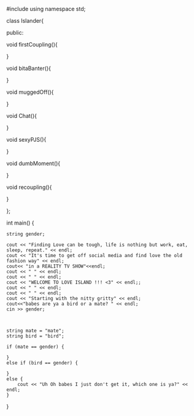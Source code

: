 #include <iostream>
  using namespace std;
  
  
  class Islander{
  
  public:
  
  void firstCoupling(){
  
  }
  
  void bitaBanter(){
  
  }
  
  void muggedOff(){
  
  }
  
  void Chat(){

  }
  
  void sexyPJS(){
  
  }
  
  void dumbMoment(){
  
  }
  
  void recoupling(){
  
  }
  
  
  };
  
  
 int main() {


	string gender;

	cout << "Finding Love can be tough, life is nothing but work, eat, sleep, repeat." << endl;
	cout << "It's time to get off social media and find love the old fashion way" << endl;
	cout<< "in a REALITY TV SHOW"<<endl;
	cout << " " << endl;
	cout << " " << endl;
	cout << "WELCOME TO LOVE ISLAND !!! <3" << endl;;
	cout << " " << endl;
	cout << " " << endl;
	cout << "Starting with the nitty gritty" << endl;
	cout<<"babes are ya a bird or a mate? " << endl;
	cin >> gender;
	
	

	string mate = "mate";
	string bird = "bird";

	if (mate == gender) {

	}
	else if (bird == gender) {

	}
	else {
		cout << "Uh Oh babes I just don't get it, which one is ya?" << endl;
	}
}
  
  
  
  
  
  
  
  
